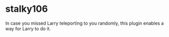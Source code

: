# stalky106
In case you missed Larry teleporting to you randomly, this plugin enables a way for Larry to do it.
